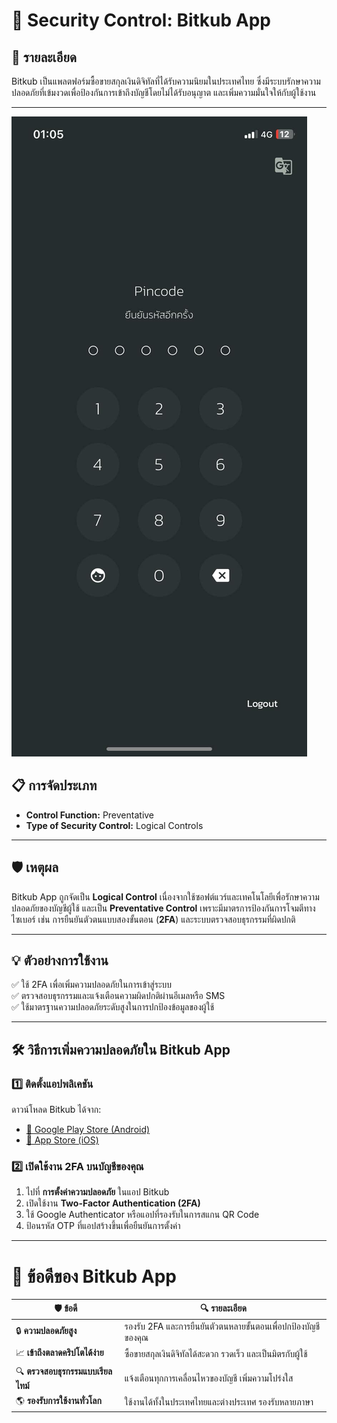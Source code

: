 # 🔐 Security Control: Bitkub App

## 📄 รายละเอียด
Bitkub เป็นแพลตฟอร์มซื้อขายสกุลเงินดิจิทัลที่ได้รับความนิยมในประเทศไทย ซึ่งมีระบบรักษาความปลอดภัยที่เข้มงวดเพื่อป้องกันการเข้าถึงบัญชีโดยไม่ได้รับอนุญาต และเพิ่มความมั่นใจให้กับผู้ใช้งาน

---
![Me](Picture/IMG_1830.jpeg)

## 📋 การจัดประเภท
- **Control Function:** Preventative
- **Type of Security Control:** Logical Controls

---

## 🛡️ เหตุผล
Bitkub App ถูกจัดเป็น **Logical Control** เนื่องจากใช้ซอฟต์แวร์และเทคโนโลยีเพื่อรักษาความปลอดภัยของบัญชีผู้ใช้ และเป็น **Preventative Control** เพราะมีมาตรการป้องกันการโจมตีทางไซเบอร์ เช่น การยืนยันตัวตนแบบสองขั้นตอน (**2FA**) และระบบตรวจสอบธุรกรรมที่ผิดปกติ

---

## 💡 ตัวอย่างการใช้งาน
✅ ใช้ 2FA เพื่อเพิ่มความปลอดภัยในการเข้าสู่ระบบ  
✅ ตรวจสอบธุรกรรมและแจ้งเตือนความผิดปกติผ่านอีเมลหรือ SMS  
✅ ใช้มาตรฐานความปลอดภัยระดับสูงในการปกป้องข้อมูลของผู้ใช้  

---

## 🛠️ วิธีการเพิ่มความปลอดภัยใน Bitkub App
### 1️⃣ ติดตั้งแอปพลิเคชัน
ดาวน์โหลด Bitkub ได้จาก:
- [📲 Google Play Store (Android)](https://play.google.com/store/apps/details?id=com.bitkub)
- [📲 App Store (iOS)](https://apps.apple.com/th/app/bitkub/id1445907787)

### 2️⃣ เปิดใช้งาน 2FA บนบัญชีของคุณ
1. ไปที่ **การตั้งค่าความปลอดภัย** ในแอป Bitkub
2. เปิดใช้งาน **Two-Factor Authentication (2FA)**
3. ใช้ Google Authenticator หรือแอปที่รองรับในการสแกน QR Code
4. ป้อนรหัส OTP ที่แอปสร้างขึ้นเพื่อยืนยันการตั้งค่า
---
# 🚀 ข้อดีของ Bitkub App

| 🛡️ **ข้อดี** | 🔍 **รายละเอียด** |
|-------------|-----------------------------|
| 🔒 **ความปลอดภัยสูง** | รองรับ 2FA และการยืนยันตัวตนหลายขั้นตอนเพื่อปกป้องบัญชีของคุณ |
| 📈 **เข้าถึงตลาดคริปโตได้ง่าย** | ซื้อขายสกุลเงินดิจิทัลได้สะดวก รวดเร็ว และเป็นมิตรกับผู้ใช้ |
| 🔍 **ตรวจสอบธุรกรรมแบบเรียลไทม์** | แจ้งเตือนทุกการเคลื่อนไหวของบัญชี เพิ่มความโปร่งใส |
| 🌎 **รองรับการใช้งานทั่วโลก** | ใช้งานได้ทั้งในประเทศไทยและต่างประเทศ รองรับหลายภาษา |
